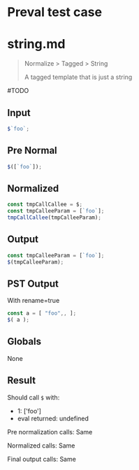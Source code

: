 # Preval test case

# string.md

> Normalize > Tagged > String
>
> A tagged template that is just a string

#TODO

## Input

`````js filename=intro
$`foo`;
`````

## Pre Normal

`````js filename=intro
$([`foo`]);
`````

## Normalized

`````js filename=intro
const tmpCallCallee = $;
const tmpCalleeParam = [`foo`];
tmpCallCallee(tmpCalleeParam);
`````

## Output

`````js filename=intro
const tmpCalleeParam = [`foo`];
$(tmpCalleeParam);
`````

## PST Output

With rename=true

`````js filename=intro
const a = [ "foo",, ];
$( a );
`````

## Globals

None

## Result

Should call `$` with:
 - 1: ['foo']
 - eval returned: undefined

Pre normalization calls: Same

Normalized calls: Same

Final output calls: Same
